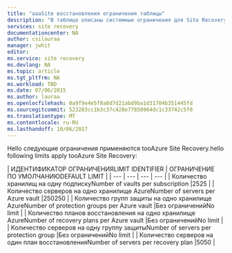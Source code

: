 ```yaml
---
title: "aaaSite восстановления ограничения таблицы"
description: "В таблице описаны системные ограничения для Site Recovery."
services: site recovery
documentationcenter: NA
author: csilauraa
manager: jwhit
editor: 
ms.service: site recovery
ms.devlang: NA
ms.topic: article
ms.tgt_pltfrm: NA
ms.workload: TBD
ms.date: 07/06/2015
ms.author: lauraa
ms.openlocfilehash: 0a9f9e4e5f8a8d7d21abd9ba1d31704b351445fd
ms.sourcegitcommit: 523283cc1b3c37c428e77850964dc1c33742c5f0
ms.translationtype: MT
ms.contentlocale: ru-RU
ms.lasthandoff: 10/06/2017
---
```

<span data-ttu-id="7cdb5-103">Hello следующие ограничения применяются tooAzure Site Recovery.</span><span class="sxs-lookup"><span data-stu-id="7cdb5-103">hello following limits apply tooAzure Site Recovery:</span></span>

| <span data-ttu-id="7cdb5-104">ИДЕНТИФИКАТОР ОГРАНИЧЕНИЯ</span><span class="sxs-lookup"><span data-stu-id="7cdb5-104">LIMIT IDENTIFIER</span></span> | <span data-ttu-id="7cdb5-105">ОГРАНИЧЕНИЕ ПО УМОЛЧАНИЮ</span><span class="sxs-lookup"><span data-stu-id="7cdb5-105">DEFAULT LIMIT</span></span> |
| --- | --- | --- | --- |
| <span data-ttu-id="7cdb5-106">Количество хранилищ на одну подписку</span><span class="sxs-lookup"><span data-stu-id="7cdb5-106">Number of vaults per subscription</span></span> |<span data-ttu-id="7cdb5-107">25</span><span class="sxs-lookup"><span data-stu-id="7cdb5-107">25</span></span> |
| <span data-ttu-id="7cdb5-108">Количество серверов на одно хранилище Azure</span><span class="sxs-lookup"><span data-stu-id="7cdb5-108">Number of servers per Azure vault</span></span> |<span data-ttu-id="7cdb5-109">250</span><span class="sxs-lookup"><span data-stu-id="7cdb5-109">250</span></span> |
| <span data-ttu-id="7cdb5-110">Количество групп защиты на одно хранилище Azure</span><span class="sxs-lookup"><span data-stu-id="7cdb5-110">Number of protection groups per Azure vault</span></span> |<span data-ttu-id="7cdb5-111">Без ограничений</span><span class="sxs-lookup"><span data-stu-id="7cdb5-111">No limit</span></span> |
| <span data-ttu-id="7cdb5-112">Количество планов восстановления на одно хранилище Azure</span><span class="sxs-lookup"><span data-stu-id="7cdb5-112">Number of recovery plans per Azure vault</span></span> |<span data-ttu-id="7cdb5-113">Без ограничений</span><span class="sxs-lookup"><span data-stu-id="7cdb5-113">No limit</span></span> |
| <span data-ttu-id="7cdb5-114">Количество серверов на одну группу защиты</span><span class="sxs-lookup"><span data-stu-id="7cdb5-114">Number of servers per protection group</span></span> |<span data-ttu-id="7cdb5-115">Без ограничений</span><span class="sxs-lookup"><span data-stu-id="7cdb5-115">No limit</span></span> |
| <span data-ttu-id="7cdb5-116">Количество серверов на один план восстановления</span><span class="sxs-lookup"><span data-stu-id="7cdb5-116">Number of servers per recovery plan</span></span> |<span data-ttu-id="7cdb5-117">50</span><span class="sxs-lookup"><span data-stu-id="7cdb5-117">50</span></span> |

